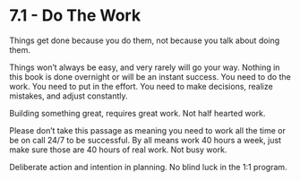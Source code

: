 # 7.1 - Do The Work

Things get done because you do them, not because you talk about doing them. 

Things won’t always be easy, and very rarely will go your way. Nothing in this book is done overnight or will be an instant success. You need to do the work. You need to put in the effort. You need to make decisions, realize mistakes, and adjust constantly. 

Building something great, requires great work. Not half hearted work. 

Please don’t take this passage as meaning you need to work all the time or be on call 24/7 to be successful. By all means work 40 hours a week, just make sure those are 40 hours of real work. Not busy work. 

Deliberate action and intention in planning. No blind luck in the 1:1 program. 